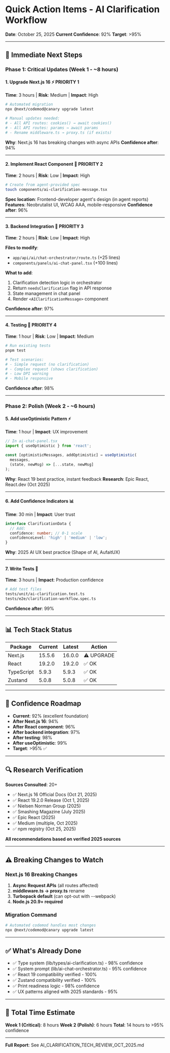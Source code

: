 # Quick Action Items - AI Clarification Workflow

**Date**: October 25, 2025
**Current Confidence**: 92%
**Target**: >95%

---

## 🎯 Immediate Next Steps

### Phase 1: Critical Updates (Week 1 - ~8 hours)

#### 1. Upgrade Next.js 16 ⚡ PRIORITY 1
**Time**: 3 hours | **Risk**: Medium | **Impact**: High

```bash
# Automated migration
npx @next/codemod@canary upgrade latest

# Manual updates needed:
# - All API routes: cookies() → await cookies()
# - All API routes: params → await params
# - Rename middleware.ts → proxy.ts (if exists)
```

**Why**: Next.js 16 has breaking changes with async APIs
**Confidence after**: 94%

---

#### 2. Implement React Component 🎨 PRIORITY 2
**Time**: 2 hours | **Risk**: Low | **Impact**: High

```bash
# Create from agent-provided spec
touch components/ai-clarification-message.tsx
```

**Spec location**: Frontend-developer agent's design (in agent reports)
**Features**: Neobrutalist UI, WCAG AAA, mobile-responsive
**Confidence after**: 96%

---

#### 3. Backend Integration 🔌 PRIORITY 3
**Time**: 2 hours | **Risk**: Low | **Impact**: High

**Files to modify**:
- `app/api/ai/chat-orchestrator/route.ts` (+25 lines)
- `components/panels/ai-chat-panel.tsx` (+100 lines)

**What to add**:
1. Clarification detection logic in orchestrator
2. Return `needsClarification` flag in API response
3. State management in chat panel
4. Render `<AIClarificationMessage>` component

**Confidence after**: 97%

---

#### 4. Testing 🧪 PRIORITY 4
**Time**: 1 hour | **Risk**: Low | **Impact**: Medium

```bash
# Run existing tests
pnpm test

# Test scenarios:
# - Simple request (no clarification)
# - Complex request (shows clarification)
# - Low DPI warning
# - Mobile responsive
```

**Confidence after**: 98%

---

### Phase 2: Polish (Week 2 - ~6 hours)

#### 5. Add useOptimistic Pattern ⚡
**Time**: 1 hour | **Impact**: UX improvement

```typescript
// In ai-chat-panel.tsx
import { useOptimistic } from 'react';

const [optimisticMessages, addOptimistic] = useOptimistic(
  messages,
  (state, newMsg) => [...state, newMsg]
);
```

**Why**: React 19 best practice, instant feedback
**Research**: Epic React, React.dev (Oct 2025)

---

#### 6. Add Confidence Indicators 📊
**Time**: 30 min | **Impact**: User trust

```typescript
interface ClarificationData {
  // Add:
  confidence: number; // 0-1 scale
  confidenceLevel: 'high' | 'medium' | 'low';
}
```

**Why**: 2025 AI UX best practice (Shape of AI, AufaitUX)

---

#### 7. Write Tests 🧪
**Time**: 3 hours | **Impact**: Production confidence

```bash
# Add test files
tests/unit/ai-clarification.test.ts
tests/e2e/clarification-workflow.spec.ts
```

**Confidence after**: 99%

---

## 📊 Tech Stack Status

| Package | Current | Latest | Action |
|---------|---------|--------|--------|
| Next.js | 15.5.6 | 16.0.0 | ⚠️ UPGRADE |
| React | 19.2.0 | 19.2.0 | ✅ OK |
| TypeScript | 5.9.3 | 5.9.3 | ✅ OK |
| Zustand | 5.0.8 | 5.0.8 | ✅ OK |

---

## 🎯 Confidence Roadmap

- **Current**: 92% (excellent foundation)
- **After Next.js 16**: 94%
- **After React component**: 96%
- **After backend integration**: 97%
- **After testing**: 98%
- **After useOptimistic**: 99%
- **Target**: >95% ✅

---

## 🔍 Research Verification

**Sources Consulted**: 20+
- ✅ Next.js 16 Official Docs (Oct 21, 2025)
- ✅ React 19.2.0 Release (Oct 1, 2025)
- ✅ Nielsen Norman Group (2025)
- ✅ Smashing Magazine (July 2025)
- ✅ Epic React (2025)
- ✅ Medium (multiple, Oct 2025)
- ✅ npm registry (Oct 25, 2025)

**All recommendations based on verified 2025 sources**

---

## ⚠️ Breaking Changes to Watch

### Next.js 16 Breaking Changes
1. **Async Request APIs** (all routes affected)
2. **middleware.ts → proxy.ts** rename
3. **Turbopack default** (can opt-out with --webpack)
4. **Node.js 20.9+ required**

### Migration Command
```bash
# Automated codemod handles most changes
npx @next/codemod@canary upgrade latest
```

---

## ✅ What's Already Done

- ✅ Type system (lib/types/ai-clarification.ts) - 98% confidence
- ✅ System prompt (lib/ai-chat-orchestrator.ts) - 95% confidence
- ✅ React 19 compatibility verified - 100%
- ✅ Zustand compatibility verified - 100%
- ✅ Print readiness logic - 98% confidence
- ✅ UX patterns aligned with 2025 standards - 95%

---

## 📝 Total Time Estimate

**Week 1 (Critical)**: 8 hours
**Week 2 (Polish)**: 6 hours
**Total**: 14 hours to >95% confidence

---

**Full Report**: See AI_CLARIFICATION_TECH_REVIEW_OCT_2025.md

